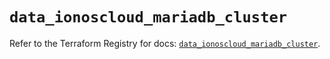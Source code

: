 # `data_ionoscloud_mariadb_cluster`

Refer to the Terraform Registry for docs: [`data_ionoscloud_mariadb_cluster`](https://registry.terraform.io/providers/ionos-cloud/ionoscloud/6.7.9/docs/data-sources/mariadb_cluster).
